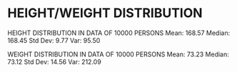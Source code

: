 # HEIGHT/WEIGHT DISTRIBUTION

HEIGHT DISTRIBUTION IN DATA OF 10000 PERSONS
Mean: 168.57
Median: 168.45
Std Dev: 9.77
Var: 95.50

WEIGHT DISTRIBUTION IN DATA OF 10000 PERSONS
Mean: 73.23
Median: 73.12
Std Dev: 14.56
Var: 212.09
